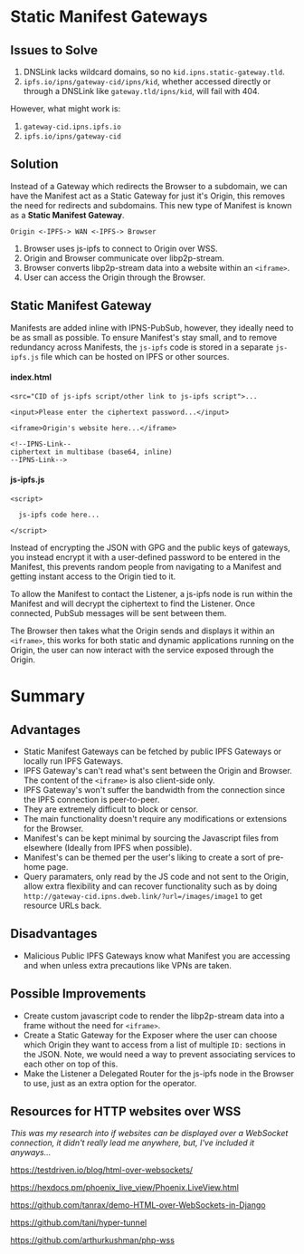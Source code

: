 # Static Manifest Gateways

## Issues to Solve

1. DNSLink lacks wildcard domains, so no `kid.ipns.static-gateway.tld`.
2. `ipfs.io/ipns/gateway-cid/ipns/kid`, whether accessed directly or through a DNSLink like `gateway.tld/ipns/kid`, will fail with 404.

However, what might work is:

1. `gateway-cid.ipns.ipfs.io`
2. `ipfs.io/ipns/gateway-cid`

## Solution

Instead of a Gateway which redirects the Browser to a subdomain, we can have the Manifest act as a Static Gateway for just it's Origin, this removes the need for redirects and subdomains. This new type of Manifest is known as a **Static Manifest Gateway**.

`Origin <-IPFS-> WAN <-IPFS-> Browser`

1. Browser uses js-ipfs to connect to Origin over WSS.
2. Origin and Browser communicate over libp2p-stream.
3. Browser converts libp2p-stream data into a website within an `<iframe>`.
4. User can access the Origin through the Browser.

## Static Manifest Gateway

Manifests are added inline with IPNS-PubSub, however, they ideally need to be as small as possible. To ensure Manifest's stay small, and to remove redundancy across Manifests, the `js-ipfs` code is stored in a separate `js-ipfs.js` file which can be hosted on IPFS or other sources.

#### index.html
```
<src="CID of js-ipfs script/other link to js-ipfs script">...

<input>Please enter the ciphertext password...</input>

<iframe>Origin's website here...</iframe>

<!--IPNS-Link--
ciphertext in multibase (base64, inline)
--IPNS-Link-->
```

#### js-ipfs.js
```
<script>

  js-ipfs code here...

</script>
```

Instead of encrypting the JSON with GPG and the public keys of gateways, you instead encrypt it with a user-defined password to be entered in the Manifest, this prevents random people from navigating to a Manifest and getting instant access to the Origin tied to it.

To allow the Manifest to contact the Listener, a js-ipfs node is run within the Manifest and will decrypt the ciphertext to find the Listener. Once connected, PubSub messages will be sent between them.

The Browser then takes what the Origin sends and displays it within an `<iframe>`, this works for both static and dynamic applications running on the Origin, the user can now interact with the service exposed through the Origin.

# Summary

## Advantages

- Static Manifest Gateways can be fetched by public IPFS Gateways or locally run IPFS Gateways.
- IPFS Gateway's can't read what's sent between the Origin and Browser. The content of the `<iframe>` is also client-side only.
- IPFS Gateway's won't suffer the bandwidth from the connection since the IPFS connection is peer-to-peer.
- They are extremely difficult to block or censor.
- The main functionality doesn't require any modifications or extensions for the Browser.
- Manifest's can be kept minimal by sourcing the Javascript files from elsewhere (Ideally from IPFS when possible).
- Manifest's can be themed per the user's liking to create a sort of pre-home page.
- Query paramaters, only read by the JS code and not sent to the Origin, allow extra flexibility and can recover functionality such as by doing `http://gateway-cid.ipns.dweb.link/?url=/images/image1` to get resource URLs back.

## Disadvantages

- Malicious Public IPFS Gateways know what Manifest you are accessing and when unless extra precautions like VPNs are taken.

## Possible Improvements

- Create custom javascript code to render the libp2p-stream data into a frame without the need for `<iframe>`.
- Create a Static Gateway for the Exposer where the user can choose which Origin they want to access from a list of multiple `ID:` sections in the JSON. Note, we would need a way to prevent associating services to each other on top of this.
- Make the Listener a Delegated Router for the js-ipfs node in the Browser to use, just as an extra option for the operator.

## Resources for HTTP websites over WSS

*This was my research into if websites can be displayed over a WebSocket connection, it didn't really lead me anywhere, but, I've included it anyways...*

https://testdriven.io/blog/html-over-websockets/

https://hexdocs.pm/phoenix_live_view/Phoenix.LiveView.html

https://github.com/tanrax/demo-HTML-over-WebSockets-in-Django

https://github.com/tani/hyper-tunnel

https://github.com/arthurkushman/php-wss

